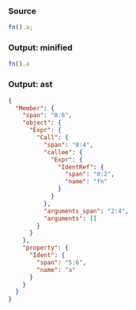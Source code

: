 ### Source
```js parse:expr
fn().a;
```

### Output: minified
```js
fn().a
```

### Output: ast
```json
{
  "Member": {
    "span": "0:6",
    "object": {
      "Expr": {
        "Call": {
          "span": "0:4",
          "callee": {
            "Expr": {
              "IdentRef": {
                "span": "0:2",
                "name": "fn"
              }
            }
          },
          "arguments_span": "2:4",
          "arguments": []
        }
      }
    },
    "property": {
      "Ident": {
        "span": "5:6",
        "name": "a"
      }
    }
  }
}
```
